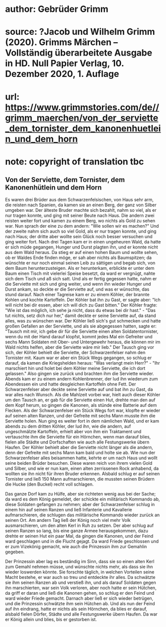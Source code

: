 # author: Gebrüder Grimm
# source: ?Jacob und Wilhelm Grimm (2020). Grimms Märchen – Vollständig überarbeitete Ausgabe in HD. Null Papier Verlag, 10. Dezember 2020, 1. Auflage
# url: https://www.grimmstories.com/de//grimm_maerchen/von_der_serviette_dem_tornister_dem_kanonenhuetlein_und_dem_horn
# note: copyright of translation tbc

## Von der Serviette, dem Tornister, dem Kanonenhütlein und dem Horn 

Es waren drei Brüder aus dem Schwarzenfelsischen, von Haus sehr arm, die
reisten nach Spanien, da kamen sie an einen Berg, der ganz von Silber
umgeben war. Der älteste Bruder machte sich bezahlt, nahm so viel, als
er nur tragen konnte, und ging mit seiner Beute nach Haus. Die andern
zwei reisten weiter fort und kamen zu einem Berg, wo nichts als Gold zu
sehen war. Nun sprach der eine zu dem andern: "Wie sollen wir es
machen?" Und der zweite nahm sich auch so viel Gold, als er nur tragen
konnte, und ging nach Haus; der dritte aber wollte sein Glück noch
besser versuchen und ging weiter fort. Nach drei Tagen kam er in einen
ungeheuren Wald, da hatte er sich müde gegangen, Hunger und Durst
plagten ihn, und er konnte nicht aus dem Wald heraus. Da stieg er auf
einen hohen Baum und wollte sehen, ob er Waldes Ende finden möge, er sah
aber nichts als Baumspitzen; da wünschte er nur noch einmal seinen Leib
zu sättigen und begab sich, von dem Baum herunterzusteigen. Als er
herunterkam, erblickte er unter dem Baum einen Tisch mit vielerlei
Speise besetzt, da ward er vergnügt, nahte sich dem Tisch und aß sich
satt. Und als er fertig gegessen hatte, nahm er die Serviette mit sich
und ging weiter, und wenn ihn wieder Hunger und Durst ankam, so deckte
er die Serviette auf, und was er wünschte, das stund darauf. Nach einer
Tagreise kam er zu einem Köhler, der brannte Kohlen und kochte
Kartoffeln. Der Köhler bat ihn zu Gast, er sagte aber: "Ich will nicht
bei dir essen, aber ich will dich zu Gast bitten." Der Köhler fragte:
"Wie ist das möglich, ich sehe ja nicht, dass du etwas bei dir
hast." - "Das tut nichts, setz dich nur her," damit deckte er seine
Serviette auf, da stand alles, was zu wünschen war. Der Köhler ließ
sich's gut schmecken und hatte großen Gefallen an der Serviette, und
als sie abgegessen hatten, sagte er: "Tausch mit mir, ich gebe dir für
die Serviette einen alten Soldatentornister, wenn du mit der Hand darauf
klopfst, kommt jedes Mal ein Gefreiter und sechs Mann Soldaten mit Ober-
und Untergewehr heraus, die können mir im Wald nichts helfen, aber die
Serviette wäre mir lieb." Der Tausch ging vor sich, der Köhler behielt
die Serviette, der Schwarzenfelser nahm den Tornister mit. Kaum war er
aber ein Stück Wegs gegangen, so schlug er darauf, da kamen die
Kriegshelden heraus: "Was verlangt mein Herr?" - "Ihr marschiert hin
und holet bei dem Köhler meine Serviette, die ich dort gelassen." Also
gingen sie zurück und brachten ihm die Serviette wieder. Abends kam er
zu einem andern Kohlenbrenner, der lud ihn wiederum zum Abendessen ein
und hatte desgleichen Kartoffeln ohne Fett. Der Schwarzenfelser aber
deckte seine Serviette auf und bat ihn zu Gast, da war alles nach
Wunsch. Als die Mahlzeit vorbei war, hielt auch dieser Köhler um den
Tausch an, er gab für die Serviette einen Hut, drehte man den auf dem
Kopf herum, so gingen die Kanonen, als stünde eine Batterie auf dem
Flecken. Als der Schwarzenfelser ein Stück Wegs fort war, klopfte er
wieder auf seinen alten Ranzen, und der Gefreite mit sechs Mann musste
ihm die Serviette holen. Nun ging es weiter fort in dem nämlichen Wald,
und er kam abends zu dem dritten Köhler, der lud ihn, wie die andern,
auf ungeschmälzte Kartoffeln, erhielt aber von ihm ein Traktament und
vertauschte ihm die Serviette für ein Hörnchen, wenn man darauf blies,
fielen alle Städte und Dorfschaften wie auch alle Festungswerke übern
Haufen. Der Köhler behielt aber die Serviette nicht länger als die
andern, denn der Gefreite mit sechs Mann kam bald und holte sie ab. Wie
nun der Schwarzenfelser alles beisammen hatte, kehrte er um nach Haus
und wollt seine beiden Brüder besuchen. Diese waren reich von ihrem
vielen Gold und Silber, und wie er nun kam, einen alten zerrissenen Rock
anhabend, da wollten sie ihn nicht für ihren Bruder erkennen. Alsbald
schlug er auf seinen Tornister und ließ 150 Mann aufmarschieren, die
mussten seinen Brüdern die Hucke (den Buckel) recht voll schlagen.

Das ganze Dorf kam zu Hülfe, aber sie richteten wenig aus bei der Sache;
da ward es dem König gemeldet, der schickte ein militärisch Kommando ab,
diese Soldaten gefangen zu nehmen; aber der Schwarzenfelser schlug in
einem hin auf seinen Ranzen und ließ Infanterie und Kavallerie
aufmarschieren, die schlugen das militärische Kommando wieder zurück an
seinen Ort. Am andern Tag ließ der König noch viel mehr Volk
ausmarschieren, um den alten Kerl in Ruh zu setzen. Der aber schlug auf
seinen Ranzen so lang, bis eine ganze Armee herausgekommen, dazu drehte
er seinen Hut ein paar Mal, da gingen die Kanonen, und der Feind ward
geschlagen und in die Flucht gejagt. Da ward Friede geschlossen und er
zum Vizekönig gemacht, wie auch die Prinzessin ihm zur Gemahlin gegeben.

Der Prinzessin aber lag es beständig im Sinn, dass sie so einen alten
Kerl zum Gemahl nehmen müsse, und wünschte nichts mehr, als dass sie ihn
wieder loswerden könnte. Sie forschte täglich, in welchen Vorteilen
seine Macht bestehe, er war auch so treu und entdeckte ihr alles. Da
schwätzte sie ihm seinen Ranzen ab und verstieß ihn, und als darauf
Soldaten gegen ihn marschierten, war sein Volk verloren, aber noch hatte
er sein Hütchen, da griff er daran und ließ die Kanonen gehen, so schlug
er den Feind und ward wieder Friede gemacht. Darnach aber ließ er sich
wieder betrügen, und die Prinzessin schwätzte ihm sein Hütchen ab. Und
als nun der Feind auf ihn eindrang, hatte er nichts als sein Hörnchen,
da blies er darauf, alsbald fielen Dörfer, Städte und alle Festungswerke
übern Haufen. Da war er König allein und blies, bis er gestorben ist.
